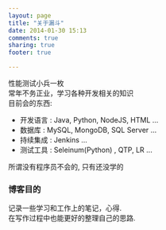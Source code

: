 ```yaml
---
layout: page
title: "关于漏斗"
date: 2014-01-30 15:13
comments: true
sharing: true
footer: true

---
```

性能测试小兵一枚    
常年不务正业，学习各种开发相关的知识    
目前会的东西:    

* 开发语言 : Java, Python, NodeJS, HTML ...    
* 数据库   : MySQL, MongoDB, SQL Server ...    
* 持续集成 : Jenkins ...    
* 测试工具 : Seleinum(Python) , QTP, LR ...

所谓没有程序员不会的, 只有还没学的

### 博客目的   
记录一些学习和工作上的笔记，心得.    
在写作过程中也能更好的整理自己的思路.    
